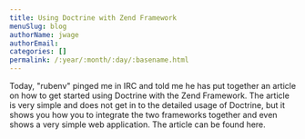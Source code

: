 ```yaml
---
title: Using Doctrine with Zend Framework
menuSlug: blog
authorName: jwage 
authorEmail: 
categories: []
permalink: /:year/:month/:day/:basename.html
---
```

Today, "rubenv" pinged me in IRC and told me he has put together an
article on how to get started using Doctrine with the Zend Framework.
The article is very simple and does not get in to the detailed usage of
Doctrine, but it shows you how you to integrate the two frameworks
together and even shows a very simple web application. The article can
be found here.
